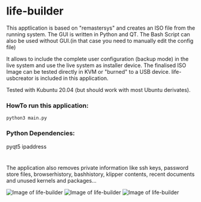 # life-builder
This apptlication is based on "remastersys" and creates an ISO file from the running system.
The GUI is written in Python and QT.
The Bash Script can also be used without GUI.(in that case you need to manually edit the config file)

It allows to include the complete user configuration (backup mode) in the live system and use the live system as installer device.
The finalised ISO Image can be tested directly in KVM or "burned" to a USB device.
life-usbcreator is included in this application.

Tested with Kubuntu 20.04 (but should work with most Ubuntu derivates).

### HowTo run this application:

```python3 main.py```



### Python Dependencies:
pyqt5
ipaddress


#
The application also removes private information like ssh keys, password store files, browserhistory, bashhistory, klipper contents, recent documents and unused kernels and packages...

![Image of life-builder](http://life-edu.eu/images/life-builder1.png)
![Image of life-builder](http://life-edu.eu/images/life-builder3.png)
![Image of life-builder](http://life-edu.eu/images/life-usbcreator.png)

